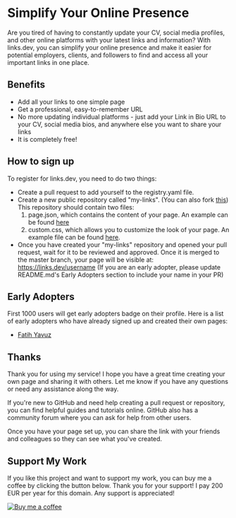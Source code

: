# Simplify Your Online Presence
Are you tired of having to constantly update your CV, social media profiles, and other online platforms with your latest links and information? With links.dev, you can simplify your online presence and make it easier for potential employers, clients, and followers to find and access all your important links in one place.

## Benefits
- Add all your links to one simple page
- Get a professional, easy-to-remember URL
- No more updating individual platforms - just add your Link in Bio URL to your CV, social media bios, and anywhere else you want to share your links
- It is completely free!

## How to sign up
To register for links.dev, you need to do two things:

- Create a pull request to add yourself to the registry.yaml file.
- Create a new public repository called "my-links". (You can also fork [this](https://github.com/fatih-yavuz/my-links)) This repository should contain two files:
  1. page.json, which contains the content of your page. An example can be found [here](https://github.com/fatih-yavuz/my-links/blob/main/page.json)
  2. custom.css, which allows you to customize the look of your page. An example file can be found [here](https://github.com/fatih-yavuz/my-links/blob/main/custom.css).
- Once you have created your "my-links" repository and opened your pull request, wait for it to be reviewed and approved. Once it is merged to the master branch, your page will be visible at: https://links.dev/username (If you are an early adopter, please update README.md's Early Adopters section to include your name in your PR)

## Early Adopters
First 1000 users will get early adopters badge on their profile. Here is a list of early adopters who have already signed up and created their own pages:

- [Fatih Yavuz](https://links.dev/fatih)

## Thanks
Thank you for using my service! I hope you have a great time creating your own page and sharing it with others. Let me know if you have any questions or need any assistance along the way.

If you're new to GitHub and need help creating a pull request or repository, you can find helpful guides and tutorials online. GitHub also has a community forum where you can ask for help from other users.

Once you have your page set up, you can share the link with your friends and colleagues so they can see what you've created.

## Support My Work

If you like this project and want to support my work, you can buy me a coffee by clicking the button below. Thank you for your support! I pay 200 EUR per year for this domain. Any support is appreciated!

[![Buy me a coffee](https://www.buymeacoffee.com/assets/img/custom_images/orange_img.png)](https://www.buymeacoffee.com/fthdev)

